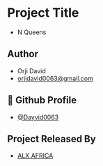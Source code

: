 
# Project Title
- N Queens


## Author

- Orji David 
- orjidavid0063@gmail.com


## 🔗 Github Profile
- [@Dayvid0063](https://github.com/Dayvid0063)


## Project Released By

- [ALX AFRICA](https://www.alxafrica.com/)


